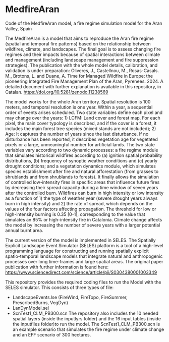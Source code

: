 # MedfireAran
Code of the MedfireAran model, a fire regime simulation model for the Aran Valley, Spain

The MedfireAran is a model that aims to reproduce the Aran fire regime (spatial and temporal fire patterns) based on the relationship between wildfires, climate, and landscapes. The final goal is to assess changing fire regimes and their impacts because of spatial interactions between climate and management (including landscape management and fire suppression strategies). The publication with the whole model details, calibration, and validation is under preparation: Oliveres, J., Castellnou, M., Rosas-Casals. M., Brotons, L. and Duane, A. Time for Managed Wildfire in Europe: the pioneering Integrated Fire Management Plan of the Aran, Pyrenees. 2024. A detailed document with further explanation is available in this repository, in Catalan. https://doi.org/10.5281/zenodo.11238569 

The model works for the whole Aran territory. Spatial resolution is 100 meters, and temporal resolution is one year. Within a year, a sequential order of events arises scheduled. Two state variables define each pixel and may change over the years: 1) LCFM: Land cover and forest map. For each pixel, the main cover typology is described, and if the cover is a forest, it includes the main forest tree species (mixed stands are not included); 2) Age: It captures the number of years since the last disturbance. If no disturbance has been reported, it describes vegetation age for vegetated pixels or a large, unmeaningful number for artificial lands. The two state variables vary according to two dynamic processes: a fire regime module that simulates historical wildfires according to (a) ignition spatial probability distributions, (b) frequency of synoptic weather conditions and (c) yearly drought conditions; and a vegetation dynamics module, which simulates species establishment after fire and natural afforestation (from grasses to shrublands and from shrublands to forests). It finally allows the simulation of controlled low-intensity fires in specific areas that influence future fires by decreasing their spread capacity during a time window of seven years after the controlled burn. Wildfires can burn in high intensity or low intensity as a function of 1) the type of weather year (severe drought years always burn in high intensity) and 2) the rate of spread, which depends on the values of the four factors affecting propagation. The threshold for low or high-intensity burning is 0.35 [0-1], corresponding to the value that simulates an 85% or high-intensity fire in Catalonia. Climate change affects the model by increasing the number of severe years with a larger potential annual burnt area. 

The current version of the model is implemented in SELES. The Spatially Explicit Landscape Event Simulator (SELES) platform is a tool of a high-level programming language for constructing and running spatially explicit spatio-temporal landscape models that integrate natural and anthropogenic processes over long time-frames and large spatial areas. The original paper publication with further information is found here: https://www.sciencedirect.com/science/article/pii/S0304380001003349

This repository provides the required coding files to run the Model with the SELES simulator. This consists of three types of file:
-	LandscapeEvents.lse (FireWind, FireTopo, FireSummer, PrescribedBurns, VegDyn)
-	LanDynModel.sel
-	ScnTest1_CLM_PB300.scn
The repository also includes the 10 needed spatial layers (inside the inputlyrs folder) and the 16 input tables (inside the inputfiles folder)to run the model. The ScnTest1_CLM_PB300.scn is an example scenario that simulates the fire regime under climate change and an EFF scenario of 300 hectares. 

